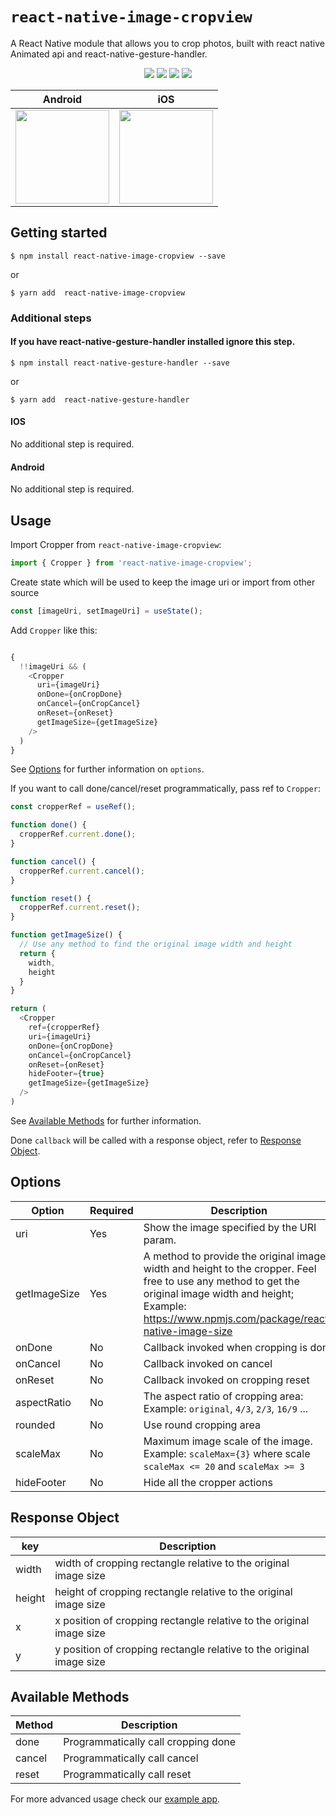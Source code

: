 #  `react-native-image-cropview`

A React Native module that allows you to crop photos, built with react native Animated api and react-native-gesture-handler.

<p align="center">
  <img src="https://img.shields.io/npm/dw/react-native-image-cropview" />
  <img src="https://img.shields.io/npm/v/react-native-image-cropview" />
  <img src="https://img.shields.io/badge/platforms-android%20|%20ios-lightgrey.svg" />
  <img src="https://img.shields.io/npm/l/react-native-image-cropview" />
</p>

| Android | iOS |
| --- | --- |
| <img src="https://media.giphy.com/media/uyjCH8dwRpIsO7ZJm2/giphy-downsized-large.gif" width="150"> | <img src="https://media.giphy.com/media/MBNHOkKGEIrT4NJacq/giphy.gif" width="150"> |


## Getting started

`$ npm install react-native-image-cropview --save`

or

`$ yarn add  react-native-image-cropview`

### Additional steps
#### If you have react-native-gesture-handler installed ignore this step.

`$ npm install react-native-gesture-handler --save`

or

`$ yarn add  react-native-gesture-handler`


#### IOS
No additional step is required.

#### Android
No additional step is required.

## Usage

Import Cropper from `react-native-image-cropview`:

```javascript
import { Cropper } from 'react-native-image-cropview';
```

Create state which will be used to keep the image uri or import from other source

```javascript
const [imageUri, setImageUri] = useState();
```

Add `Cropper` like this:

```javascript

{
  !!imageUri && (
    <Cropper
      uri={imageUri}
      onDone={onCropDone}
      onCancel={onCropCancel}
      onReset={onReset}
      getImageSize={getImageSize}
    />
  )
}
```
See [Options](#options) for further information on `options`.

If you want to call done/cancel/reset programmatically, pass ref to `Cropper`:

```javascript
const cropperRef = useRef();

function done() {
  cropperRef.current.done();
}

function cancel() {
  cropperRef.current.cancel();
}

function reset() {
  cropperRef.current.reset();
}

function getImageSize() {
  // Use any method to find the original image width and height
  return {
    width,
    height
  }
}

return (
  <Cropper
    ref={cropperRef}
    uri={imageUri}
    onDone={onCropDone}
    onCancel={onCropCancel}
    onReset={onReset}
    hideFooter={true}
    getImageSize={getImageSize}
  />
)
```
See [Available Methods](#available-methods) for further information.

Done `callback` will be called with a response object, refer to [Response Object](#response-object).

## Options

| Option         | Required | Description                                                                                                                               |
| -------------- | -------- | ----------------------------------------------------------------------------------------------------------------------------------------- |
| uri            | Yes      | Show the image specified by the URI param.                                                                                                |
| getImageSize   | Yes      | A method to provide the original image width and height to the cropper. Feel free to use any method to get the original image width and height; Example: https://www.npmjs.com/package/react-native-image-size
| onDone         | No      | Callback invoked when cropping is done                                                                                                         |
| onCancel       | No      | Callback invoked on cancel                                                                                                                     |
| onReset        | No      | Callback invoked on cropping reset                                                                                                             |
| aspectRatio    | No      | The aspect ratio of cropping area: Example: `original`, `4/3`, `2/3`, `16/9` ...                                                               |
| rounded        | No      | Use round cropping area                                                                                                                        |
| scaleMax       | No      | Maximum image scale of the image. Example: `scaleMax={3}` where scale `scaleMax <= 20` and `scaleMax >= 3`                                     |
| hideFooter     | No      | Hide all the cropper actions                                                                                                                   |


## Response Object
| key          | Description                                                          |
| ------------ | -------------------------------------------------------------------  |
| width        | width of cropping rectangle relative to the original image size      |
| height       | height of cropping rectangle relative to the original image size     |
| x            | x position of cropping rectangle relative to the original image size |
| y            | y position of cropping rectangle relative to the original image size |


## Available Methods
| Method       | Description                              |
| ------------ | -----------------------------------------|
| done         | Programmatically call cropping done      |
| cancel       | Programmatically call cancel             |
| reset        | Programmatically call reset              |

For more advanced usage check our [example app](/example/src/screens).
